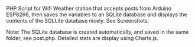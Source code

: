 PHP Script for Wifi Weather station that accepts posts from Arduino 
ESP8266, then saves the variables to an SQLite database and displays the 
contents of the SQLLite database nicely. See Screenshots.

Note: The SQLite database is created automatically, and saved in
the same folder, see post.php. Detailed stats are display using 
Charts.js.